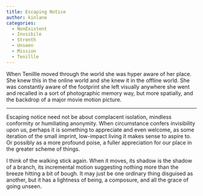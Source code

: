 ```yaml
---
title: Escaping Notice
author: kinlane
categories:
  - NonExistent
  - Invsibile
  - Strenth
  - Unseen
  - Mission
  - Tenillle
---
```

When Tenillle moved through the world she was hyper aware of her place. She knew this in the online world and she knew it in the offline world. She was constantly aware of the footprint she left visually anywhere she went and recalled in a sort of photographic memory way, but more spatially, and the backdrop of a major movie motion picture.




----
Escaping notice need not be about complacent isolation, mindless conformity or humiliating anonymity. When circumstance confers invisibility upon us, perhaps it is something to appreciate and even welcome, as some iteration of the small imprint, low-impact living it makes sense to aspire to. Or possibly as a more profound poise, a fuller appreciation for our place in the greater scheme of things.

I think of the walking stick again. When it moves, its shadow is the shadow of a branch, its incremental motion suggesting nothing more than the breeze hitting a bit of bough. It may just be one ordinary thing disguised as another, but it has a lightness of being, a composure, and all the grace of going unseen.